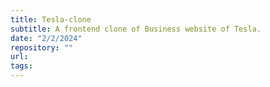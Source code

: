 ```yaml
---
title: Tesla-clone
subtitle: A frontend clone of Business website of Tesla.
date: "2/2/2024"
repository: ""
url:
tags:
---
```


